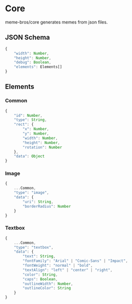 # Core

meme-bros/core generates memes from json files.

## JSON Schema

```ts
{
    "width": Number,
    "height": Number,
    "debug": Boolean,
    "elements": Elements[]
}
```

## Elements

### Common

```ts
{
    "id": Number,
    "type": String,
    "rect": {
        "x": Number,
        "y": Number,
        "width": Number,
        "height": Number,
        "rotation": Number
    },
    "data": Object
}
```

### Image

```ts
{
    ...Common,
    "type": "image",
    "data": {
        "uri": String,
        "borderRadius": Number
    }
}
```

### Textbox

```ts
{
    ...Common,
    "type": "textbox",
    "data": {
        "text": String,
        "fontFamily": "Arial" | "Comic-Sans" | "Impact",
        "fontWeight": "normal" | "bold",
        "textAlign": "left" | "center" | "right",
        "color": String,
        "caps": Boolean,
        "outlineWidth": Number,
        "outlineColor": String
    }
}
```
